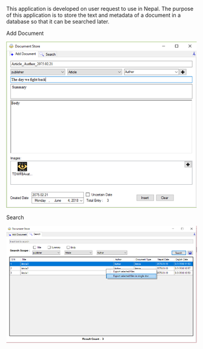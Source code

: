 This application is developed on user request to use in Nepal. The purpose of this application is to store the text and metadata of a document in a database so that it can be searched later.

Add Document

![Add Document](Screenshots/AddDocument.PNG)

Search

![Search](Screenshots/Search.png)

